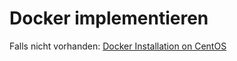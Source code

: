 # Docker implementieren
Falls nicht vorhanden:
[Docker Installation on CentOS](https://docs.docker.com/engine/install/centos/)
